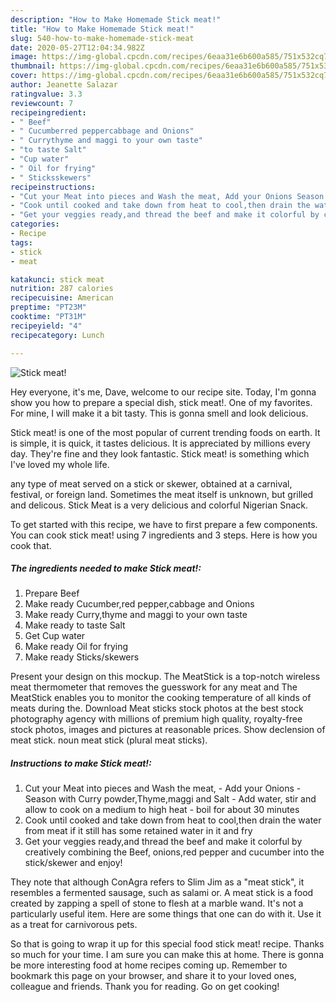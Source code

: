```yaml
---
description: "How to Make Homemade Stick meat!"
title: "How to Make Homemade Stick meat!"
slug: 540-how-to-make-homemade-stick-meat
date: 2020-05-27T12:04:34.982Z
image: https://img-global.cpcdn.com/recipes/6eaa31e6b600a585/751x532cq70/stick-meat-recipe-main-photo.jpg
thumbnail: https://img-global.cpcdn.com/recipes/6eaa31e6b600a585/751x532cq70/stick-meat-recipe-main-photo.jpg
cover: https://img-global.cpcdn.com/recipes/6eaa31e6b600a585/751x532cq70/stick-meat-recipe-main-photo.jpg
author: Jeanette Salazar
ratingvalue: 3.3
reviewcount: 7
recipeingredient:
- " Beef"
- " Cucumberred peppercabbage and Onions"
- " Currythyme and maggi to your own taste"
- "to taste Salt"
- "Cup water"
- " Oil for frying"
- " Sticksskewers"
recipeinstructions:
- "Cut your Meat into pieces and Wash the meat, Add your Onions Season with Curry powder,Thyme,maggi and Salt Add water, stir and allow to cook on a medium to high heat boil for about 30 minutes"
- "Cook until cooked and take down from heat to cool,then drain the water from meat if it still has some retained water in it and fry"
- "Get your veggies ready,and thread the beef and make it colorful by creatively combining the Beef, onions,red pepper and cucumber into the stick/skewer and enjoy!"
categories:
- Recipe
tags:
- stick
- meat

katakunci: stick meat 
nutrition: 287 calories
recipecuisine: American
preptime: "PT23M"
cooktime: "PT31M"
recipeyield: "4"
recipecategory: Lunch

---
```



![Stick meat!](https://img-global.cpcdn.com/recipes/6eaa31e6b600a585/751x532cq70/stick-meat-recipe-main-photo.jpg)

Hey everyone, it's me, Dave, welcome to our recipe site. Today, I'm gonna show you how to prepare a special dish, stick meat!. One of my favorites. For mine, I will make it a bit tasty. This is gonna smell and look delicious.

Stick meat! is one of the most popular of current trending foods on earth. It is simple, it is quick, it tastes delicious. It is appreciated by millions every day. They're fine and they look fantastic. Stick meat! is something which I've loved my whole life.

any type of meat served on a stick or skewer, obtained at a carnival, festival, or foreign land. Sometimes the meat itself is unknown, but grilled and delicous. Stick Meat is a very delicious and colorful Nigerian Snack.


To get started with this recipe, we have to first prepare a few components. You can cook stick meat! using 7 ingredients and 3 steps. Here is how you cook that.

<!--inarticleads1-->

##### The ingredients needed to make Stick meat!:

1. Prepare  Beef
1. Make ready  Cucumber,red pepper,cabbage and Onions
1. Make ready  Curry,thyme and maggi to your own taste
1. Make ready to taste Salt
1. Get Cup water
1. Make ready  Oil for frying
1. Make ready  Sticks/skewers


Present your design on this mockup. The MeatStick is a top-notch wireless meat thermometer that removes the guesswork for any meat and The MeatStick enables you to monitor the cooking temperature of all kinds of meats during the. Download Meat sticks stock photos at the best stock photography agency with millions of premium high quality, royalty-free stock photos, images and pictures at reasonable prices. Show declension of meat stick. noun meat stick (plural meat sticks). 

<!--inarticleads2-->

##### Instructions to make Stick meat!:

1. Cut your Meat into pieces and Wash the meat, - Add your Onions - Season with Curry powder,Thyme,maggi and Salt - Add water, stir and allow to cook on a medium to high heat - boil for about 30 minutes
1. Cook until cooked and take down from heat to cool,then drain the water from meat if it still has some retained water in it and fry
1. Get your veggies ready,and thread the beef and make it colorful by creatively combining the Beef, onions,red pepper and cucumber into the stick/skewer and enjoy!


They note that although ConAgra refers to Slim Jim as a &#34;meat stick&#34;, it resembles a fermented sausage, such as salami or. A meat stick is a food created by zapping a spell of stone to flesh at a marble wand. It&#39;s not a particularly useful item. Here are some things that one can do with it. Use it as a treat for carnivorous pets. 

So that is going to wrap it up for this special food stick meat! recipe. Thanks so much for your time. I am sure you can make this at home. There is gonna be more interesting food at home recipes coming up. Remember to bookmark this page on your browser, and share it to your loved ones, colleague and friends. Thank you for reading. Go on get cooking!

